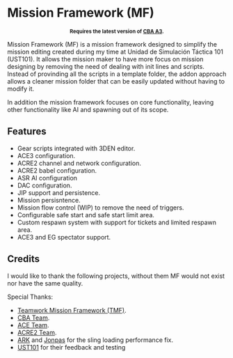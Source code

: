 # Mission Framework (MF)

<p align="center">
    <sup><strong>Requires the latest version of <a href="https://github.com/CBATeam/CBA_A3/releases">CBA A3</a>.<br/></strong></sub>
</p>

Mission Framework (MF) is a mission framework designed to simplify the mission editing created during my time at Unidad de Simulación Táctica 101 (UST101). It allows the mission maker to have more focus on mission designing by removing the need of dealing with init lines and scripts. Instead of provinding all the scripts in a template folder, the addon approach allows a cleaner mission folder that can be easily updated without having to modify it.

In addition the mission framework focuses on core functionality, leaving other functionality like AI and spawning out of its scope.

## Features

- Gear scripts integrated with 3DEN editor.
- ACE3 configuration.
- ACRE2 channel and network configuration.
- ACRE2 babel configuration.
- ASR AI configuration
- DAC configuration.
- JIP support and persistence.
- Mission persisntence.
- Mission flow control (WIP) to remove the need of triggers.
- Configurable safe start and safe start limit area.
- Custom respawn system with support for tickets and limited respawn area.
- ACE3 and EG spectator support.

## Credits

I would like to thank the following projects, without them MF would not exist nor have the same quality.

Special Thanks:

 - [Teamwork Mission Framework (TMF)](https://github.com/TMF3/TMF).
 - [CBA Team](http://www.github.com/CBATeam/CBA_A3/).
 - [ACE Team](https://github.com/acemod/ACE3).
 - [ACRE2 Team](https://github.com/IDI-Systems/acre2).
 - [ARK](http://www.ark-group.org) and [Jonpas](http://github.com/jonpas) for the sling loading performance fix.
 - [UST101](http://www.ust101.com) for their feedback and testing
